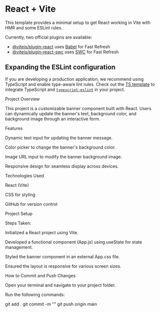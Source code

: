 # React + Vite

This template provides a minimal setup to get React working in Vite with HMR and some ESLint rules.

Currently, two official plugins are available:

- [@vitejs/plugin-react](https://github.com/vitejs/vite-plugin-react/blob/main/packages/plugin-react/README.md) uses [Babel](https://babeljs.io/) for Fast Refresh
- [@vitejs/plugin-react-swc](https://github.com/vitejs/vite-plugin-react-swc) uses [SWC](https://swc.rs/) for Fast Refresh

## Expanding the ESLint configuration

If you are developing a production application, we recommend using TypeScript and enable type-aware lint rules. Check out the [TS template](https://github.com/vitejs/vite/tree/main/packages/create-vite/template-react-ts) to integrate TypeScript and [`typescript-eslint`](https://typescript-eslint.io) in your project.



Project Overview

This project is a customizable banner component built with React. Users can dynamically update the banner's text, background color, and background image through an interactive form.

Features

Dynamic text input for updating the banner message.

Color picker to change the banner's background color.

Image URL input to modify the banner background image.

Responsive design for seamless display across devices.

Technologies Used

React (Vite)

CSS for styling

GitHub for version control

Project Setup

Steps Taken:

Initialized a React project using Vite.

Developed a functional component (App.js) using useState for state management.

Styled the banner component in an external App.css file.

Ensured the layout is responsive for various screen sizes.

How to Commit and Push Changes

Open your terminal and navigate to your project folder.

Run the following commands:

git add .
git commit -m ""
git push origin main



